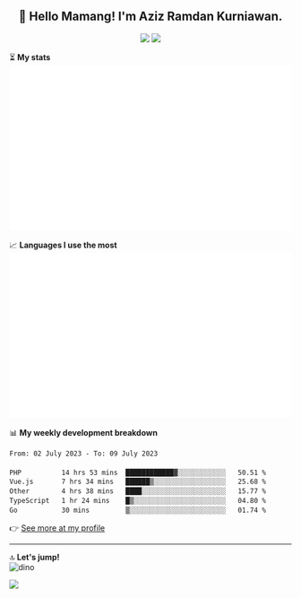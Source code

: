 <h2 align="center">👋 Hello Mamang! I'm Aziz Ramdan Kurniawan.</h2>  
<p align="center">
  <img src="https://komarev.com/ghpvc/?username=azizramdan">
  <img src="https://wakatime.com/badge/user/90056fa0-4c31-4eca-954e-2a3ac05896f9.svg">
</p>
    
⏳ **My stats**  
![](https://raw.githubusercontent.com/azizramdan/github-stats/master/generated/overview.svg#gh-dark-mode-only)

📈 **Languages I use the most**  
![](https://raw.githubusercontent.com/azizramdan/github-stats/master/generated/languages.svg#gh-dark-mode-only)

📊 **My weekly development breakdown**
<!--START_SECTION:waka-->

```txt
From: 02 July 2023 - To: 09 July 2023

PHP          14 hrs 53 mins  ████████████▓░░░░░░░░░░░░   50.51 %
Vue.js       7 hrs 34 mins   ██████▒░░░░░░░░░░░░░░░░░░   25.68 %
Other        4 hrs 38 mins   ████░░░░░░░░░░░░░░░░░░░░░   15.77 %
TypeScript   1 hr 24 mins    █▒░░░░░░░░░░░░░░░░░░░░░░░   04.80 %
Go           30 mins         ▒░░░░░░░░░░░░░░░░░░░░░░░░   01.74 %
```

<!--END_SECTION:waka-->
👉 [See more at my profile](https://wakatime.com/@azizramdan)
***
🔝 **Let's jump!**  
![dino](https://raw.githubusercontent.com/azizramdan/azizramdan/master/dino.gif)  

![](https://hit.yhype.me/github/profile?user_id=27954794)
